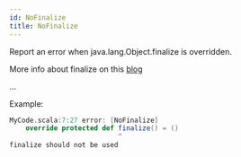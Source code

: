 ```yaml
---
id: NoFinalize
title: NoFinalize
---
```


Report an error when java.lang.Object.finalize is overridden.

More info about finalize on this
[blog](https://dzone.com/articles/javas-finalizer-is-still-there)

...

Example:

```scala
MyCode.scala:7:27 error: [NoFinalize]
    override protected def finalize() = ()
                           ^
finalize should not be used
```

